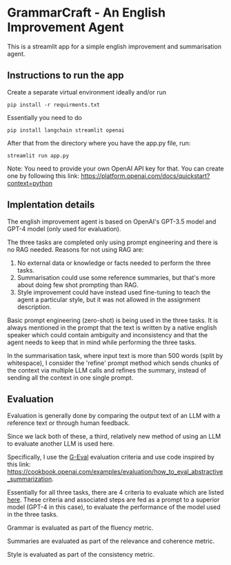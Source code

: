 # GrammarCraft - An English Improvement Agent

This is a streamlit app for a simple english improvement and summarisation agent.

## Instructions to run the app

Create a separate virtual environment ideally and/or run 

```
pip install -r requirments.txt
```
Essentially you need to do 
```
pip install langchain streamlit openai
```

After that from the directory where you have the app.py file, run:

```
streamlit run app.py
```

Note: You need to provide your own OpenAI API key for that. You can create one by following this link: https://platform.openai.com/docs/quickstart?context=python


## Implentation details

The english improvement agent is based on OpenAI's GPT-3.5 model and GPT-4 model (only used for evaluation).

The three tasks are completed only using prompt engineering and there is no RAG needed. Reasons for not using RAG are:

1. No external data or knowledge or facts needed to perform the three tasks.
2. Summarisation could use some reference summaries, but that's more about doing few shot prompting than RAG.
3. Style improvement could have instead used fine-tuning to teach the agent a particular style, but it was not allowed in the assignment description.

Basic prompt engineering (zero-shot) is being used in the three tasks. It is always mentioned in the prompt that the text is written by a native english speaker which could contain ambiguity and inconsistency and that the agent needs to keep that in mind while performing the three tasks. 

In the summarisation task, where input text is more than 500 words (split by whitespace), I consider the 'refine' prompt method which sends chunks of the context via multiple LLM calls and refines the summary, instead of sending all the context in one single prompt.

## Evaluation

Evaluation is generally done by comparing the output text of an LLM with a reference text or through human feedback.

Since we lack both of these, a third, relatively new method of using an LLM to evaluate another LLM is used here.


Specifically, I use the [G-Eval](https://arxiv.org/pdf/2303.16634.pdf) evaluation criteria and use code inspired by this link: https://cookbook.openai.com/examples/evaluation/how_to_eval_abstractive_summarization. 

Essentially for all three tasks, there are 4 criteria to evaluate which are listed [here](./eval_metrics_info.md). These criteria and associated steps are fed as a prompt to a superior model (GPT-4 in this case), to evaluate the performance of the model used in the three tasks.

Grammar is evaluated as part of the fluency metric.

Summaries are evaluated as part of the relevance and coherence metric.

Style is evaluated as part of the consistency metric.
